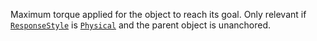 Maximum torque applied for the object to reach its goal. Only relevant if
[`ResponseStyle`](https://create.roblox.com/docs/reference/engine/classes/DragDetector#ResponseStyle) is
[`Physical`](https://create.roblox.com/docs/reference/engine/enums/DragDetectorResponseStyle) and the parent object is
unanchored.